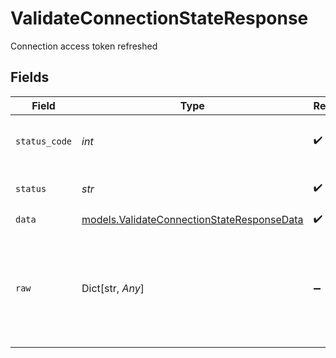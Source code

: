 # ValidateConnectionStateResponse

Connection access token refreshed


## Fields

| Field                                                                                          | Type                                                                                           | Required                                                                                       | Description                                                                                    | Example                                                                                        |
| ---------------------------------------------------------------------------------------------- | ---------------------------------------------------------------------------------------------- | ---------------------------------------------------------------------------------------------- | ---------------------------------------------------------------------------------------------- | ---------------------------------------------------------------------------------------------- |
| `status_code`                                                                                  | *int*                                                                                          | :heavy_check_mark:                                                                             | HTTP Response Status Code                                                                      | 200                                                                                            |
| `status`                                                                                       | *str*                                                                                          | :heavy_check_mark:                                                                             | HTTP Response Status                                                                           | OK                                                                                             |
| `data`                                                                                         | [models.ValidateConnectionStateResponseData](../models/validateconnectionstateresponsedata.md) | :heavy_check_mark:                                                                             | N/A                                                                                            |                                                                                                |
| `raw`                                                                                          | Dict[str, *Any*]                                                                               | :heavy_minus_sign:                                                                             | Raw response from the integration when raw=true query param is provided                        |                                                                                                |